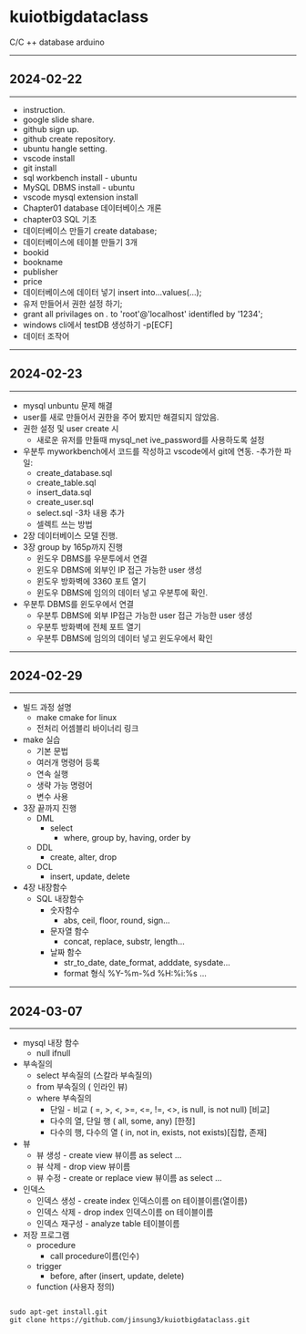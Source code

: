 # kuiotbigdataclass
C/C ++ database arduino 

---
## 2024-02-22
---

- instruction.
- google slide share.
- github sign up.
- github create repository.
- ubuntu hangle setting.
- vscode install
- git install
- sql workbench install - ubuntu
- MySQL DBMS install - ubuntu
- vscode mysql extension install
- Chapter01 database 데이터베이스 개론
- chapter03 SQL 기초
 - 데이터베이스 만들기 create database;
 - 데이터베이스에 테이블 만들기 3개
  - bookid
  - bookname
  - publisher
  - price
- 데이터베이스에 데이터 넣기 insert into...values(...);
- 유저 만들어서 권한 설정 하기;
 - grant all privilages on *.* to 'root'@'localhost' identifled by '1234';
- windows cli에서 testDB 생성하기 -p[ECF]
- 데이터 조작어

___

## 2024-02-23
___

- mysql unbuntu 문제 해결
- user를 새로 만들어서 권한을 주어 봤지만 해결되지 않았음.
- 권한 설정 및 user create 시
  - 새로운 유저를 만들때 mysql_net
  ive_password를 사용하도록 설정
- 우분투 myworkbench에서 코드를 작성하고
  vscode에서 git에 연동.
  -추가한 파일:
    - create_database.sql
    - create_table.sql
    - insert_data.sql
    - create_user.sql
    - select.sql
  -3차 내용 추가
    - 셀렉트 쓰는 방법
- 2장 데이터베이스 모델 진행.
- 3장 group by 165p까지 진행
  - 윈도우 DBMS를 우분투에서 연결
  - 윈도우 DBMS에 외부인 IP 접근 가능한 user 생성
  - 윈도우 방화벽에 3360 포트 열기
  - 윈도우 DBMS에 임의의 데이터 넣고 우분투에 확인.
- 우분투 DBMS를 윈도우에서 연결
  - 우분투 DBMS에 외부 IP접근 가능한 user 접근 가능한 user 생성
  - 우분투 방화벽에 전체 포트 열기
  - 우분투 DBMS에 임의의 데이터 넣고 윈도우에서 확인


---

## 2024-02-29

---

- 빌드 과정 설명
  - make cmake for linux
  - 전처리 어셈블리 바이너리 링크
- make 실습
  - 기본 문법
  - 여러개 명령어 등록
  - 연속 실행
  - 생략 가능 명령어
  - 변수 사용
- 3장 끝까지 진행
  - DML
    - select 
      - where, group by, having, order by
  - DDL
    - create, alter, drop
  - DCL
    - insert, update, delete
- 4장 내장함수
  - SQL 내장함수
    - 숫자함수
      - abs, ceil, floor, round, sign...
    - 문자열 함수
      - concat, replace, substr, length...
    - 날짜 함수
      - str_to_date, date_format, adddate, sysdate...
      - format 형식 %Y-%m-%d %H:%i:%s ...


---

## 2024-03-07

---


- mysql 내장 함수
  - null ifnull
- 부속질의
  - select 부속질의 (스칼라 부속질의)
  - from 부속질의 ( 인라인 뷰)
  - where 부속질의
    - 단일 - 비교 ( =, >, <, >=, <=, !=, <>, is null, is not null) [비교]
    - 다수의 열, 단일 행 ( all, some, any) [한정]
    - 다수의 행, 다수의 열 ( in, not in, exists, not exists)[집합, 존재]
- 뷰
  - 뷰 생성 - create view 뷰이름 as select ...
  - 뷰 삭제 - drop view 뷰이름
  - 뷰 수정 - create or replace view 뷰이름 as select ...
- 인덱스
  - 인덱스 생성 - create index 인덱스이름 on 테이블이름(열이름)
  - 인덱스 삭제 - drop index 인덱스이름 on 테이블이름
  - 인덱스 재구성 - analyze table 테이블이름
- 저장 프로그램
  - procedure
    - call procedure이름(인수)
  - trigger
    - before, after (insert, update, delete)
  - function (사용자 정의)

```shell

sudo apt-get install.git
git clone https://github.com/jinsung3/kuiotbigdataclass.git

